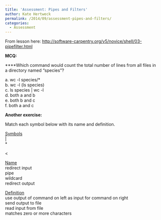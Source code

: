 ```yaml
---
title: 'Assessment: Pipes and Filters'
author: Kate Hertweck
permalink: /2014/09/assessment-pipes-and-filters/
categories:
  - Assessment
---
```

From lesson here: http://software-carpentry.org/v5/novice/shell/03-pipefilter.html

**MCQ:**

****Which command would count the total number of lines from all files in a directory named &#8220;species&#8221;?

a. wc -l species/*  
b. wc -l (ls species)  
c. ls species | wc -l  
d. both a and b  
e. both b and c  
f. both a and c

**Another exercise:**

Match each symbol below with its name and definition.

<span style="text-decoration: underline;">Symbols</span>  
|  
*  
>  
<

<span style="text-decoration: underline;">Name</span>  
redirect input  
pipe  
wildcard  
redirect output

<span style="text-decoration: underline;">Definition</span>  
use output of command on left as input for command on right  
send output to file  
read input from file  
matches zero or more characters
